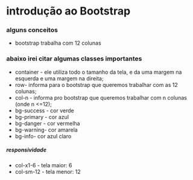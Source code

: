 # introdução ao Bootstrap

### alguns conceitos

- bootstrap trabalha com 12 colunas


### abaixo irei citar algumas classes importantes

- container - ele utiliza todo o tamanho da tela, e da uma margem na esquerda e uma margem na direita;
- row- informa para o bootstrap que queremos trabalhar com as 12 colunas;
- col-n - informa pro bootstrap que queremos trabalhar com n colunas (onde n <=12);
- bg-success - cor verde
- bg-primary - cor azul
- bg-danger - cor vermelha
- bg-warning- cor amarela
- bg-info- cor azul claro

##### responsividade

- col-x1-6 - tela maior: 6
- col-sm-12 - tela menor: 12

